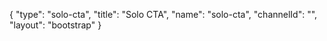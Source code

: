 {
    "type": "solo-cta",
    "title": "Solo CTA",
    "name": "solo-cta",
    "channelId": "",
    "layout": "bootstrap"
}